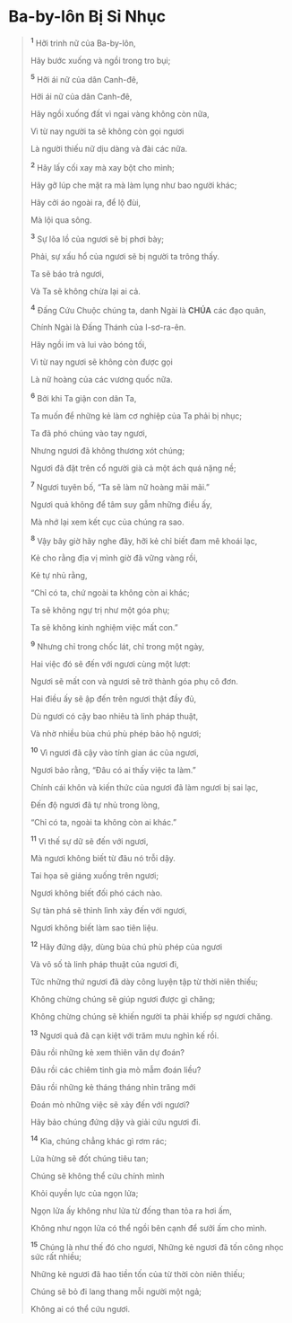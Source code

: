 # Ba-by-lôn Bị Sỉ Nhục

> <sup><b>1</b></sup> Hỡi trinh nữ của Ba-by-lôn,
>
> Hãy bước xuống và ngồi trong tro bụi;
>
> <sup><b>5</b></sup> Hỡi ái nữ của dân Canh-đê,
> 
> Hỡi ái nữ của dân Canh-đê,
>
> Hãy ngồi xuống đất vì ngai vàng không còn nữa,
>
> Vì từ nay người ta sẽ không còn gọi ngươi
>
> Là người thiếu nữ dịu dàng và đài các nữa.
>
> <sup><b>2</b></sup> Hãy lấy cối xay mà xay bột cho mình;
>
> Hãy gỡ lúp che mặt ra mà làm lụng như bao người khác;
>
> Hãy cởi áo ngoài ra, để lộ đùi,
>
> Mà lội qua sông.
>
> <sup><b>3</b></sup> Sự lõa lồ của ngươi sẽ bị phơi bày;
>
> Phải, sự xấu hổ của ngươi sẽ bị người ta trông thấy.
>
> Ta sẽ báo trả ngươi,
>
> Và Ta sẽ không chừa lại ai cả.
>
> <sup><b>4</b></sup> Đấng Cứu Chuộc chúng ta, danh Ngài là **CHÚA** các đạo quân,
>
> Chính Ngài là Đấng Thánh của I-sơ-ra-ên.
>
> Hãy ngồi im và lui vào bóng tối,
>
> Vì từ nay ngươi sẽ không còn được gọi
>
> Là nữ hoàng của các vương quốc nữa.
>
> <sup><b>6</b></sup> Bởi khi Ta giận con dân Ta,
>
> Ta muốn để những kẻ làm cơ nghiệp của Ta phải bị nhục;
>
> Ta đã phó chúng vào tay ngươi,
>
> Nhưng ngươi đã không thương xót chúng;
>
> Ngươi đã đặt trên cổ người già cả một ách quá nặng nề;
>
> <sup><b>7</b></sup> Ngươi tuyên bố, “Ta sẽ làm nữ hoàng mãi mãi.”
>
> Ngươi quả không để tâm suy gẫm những điều ấy,
>
> Mà nhớ lại xem kết cục của chúng ra sao.
>
> <sup><b>8</b></sup> Vậy bây giờ hãy nghe đây, hỡi kẻ chỉ biết đam mê khoái lạc,
>
> Kẻ cho rằng địa vị mình giờ đã vững vàng rồi,
>
> Kẻ tự nhủ rằng,
>
> “Chỉ có ta, chứ ngoài ta không còn ai khác;
>
> Ta sẽ không ngự trị như một góa phụ;
>
> Ta sẽ không kinh nghiệm việc mất con.”
>
> <sup><b>9</b></sup> Nhưng chỉ trong chốc lát, chỉ trong một ngày,
>
> Hai việc đó sẽ đến với ngươi cùng một lượt:
>
> Ngươi sẽ mất con và ngươi sẽ trở thành góa phụ cô đơn.
>
> Hai điều ấy sẽ ập đến trên ngươi thật đầy đủ,
>
> Dù ngươi có cậy bao nhiêu tà linh pháp thuật,
>
> Và nhờ nhiều bùa chú phù phép bảo hộ ngươi;
>
> <sup><b>10</b></sup> Vì ngươi đã cậy vào tính gian ác của ngươi,
>
> Ngươi bảo rằng, “Đâu có ai thấy việc ta làm.”
>
> Chính cái khôn và kiến thức của ngươi đã làm ngươi bị sai lạc,
>
> Đến độ ngươi đã tự nhủ trong lòng,
>
> “Chỉ có ta, ngoài ta không còn ai khác.”
>
> <sup><b>11</b></sup> Vì thế sự dữ sẽ đến với ngươi,
>
> Mà ngươi không biết từ đâu nó trỗi dậy.
>
> Tai họa sẽ giáng xuống trên ngươi;
>
> Ngươi không biết đối phó cách nào.
>
> Sự tàn phá sẽ thình lình xảy đến với ngươi,
>
> Ngươi không biết làm sao tiên liệu.
>
> <sup><b>12</b></sup> Hãy đứng dậy, dùng bùa chú phù phép của ngươi
>
> Và vô số tà linh pháp thuật của ngươi đi,
>
> Tức những thứ ngươi đã dày công luyện tập từ thời niên thiếu;
>
> Không chừng chúng sẽ giúp ngươi được gì chăng;
>
> Không chừng chúng sẽ khiến người ta phải khiếp sợ ngươi chăng.
>
> <sup><b>13</b></sup> Ngươi quả đã cạn kiệt với trăm mưu nghìn kế rồi.
>
> Đâu rồi những kẻ xem thiên văn dự đoán?
>
> Đâu rồi các chiêm tinh gia mò mẫm đoán liều?
>
> Đâu rồi những kẻ tháng tháng nhìn trăng mới
>
> Đoán mò những việc sẽ xảy đến với ngươi?
>
> Hãy bảo chúng đứng dậy và giải cứu ngươi đi.
>
> <sup><b>14</b></sup> Kìa, chúng chẳng khác gì rơm rác;
>
> Lửa hừng sẽ đốt chúng tiêu tan;
>
> Chúng sẽ không thể cứu chính mình
>
> Khỏi quyền lực của ngọn lửa;
>
> Ngọn lửa ấy không như lửa từ đống than tỏa ra hơi ấm,
>
> Không như ngọn lửa có thể ngồi bên cạnh để sưởi ấm cho mình.
>
> <sup><b>15</b></sup> Chúng là như thế đó cho ngươi, Những kẻ ngươi đã tốn công nhọc sức rất nhiều;
>
> Những kẻ ngươi đã hao tiền tốn của từ thời còn niên thiếu;
>
> Chúng sẽ bỏ đi lang thang mỗi người một ngả;
>
> Không ai có thể cứu ngươi.